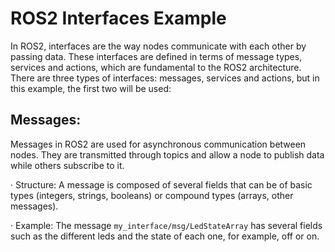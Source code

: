 # ROS2 Interfaces Example

In ROS2, interfaces are the way nodes communicate with each other by passing data. These interfaces are defined in terms of message types, services and actions, which are fundamental to the ROS2 architecture. There are three types of interfaces: messages, services and actions, but in this example, the first two will be used:

## Messages:
Messages in ROS2 are used for asynchronous communication between nodes. They are transmitted through topics and allow a node to publish data while others subscribe to it.

  · Structure: A message is composed of several fields that can be of basic types (integers, strings, booleans) or compound types (arrays, other messages).

  · Example: The message `my_interface/msg/LedStateArray` has several fields such as the different leds and the state of each one, for example, off or on.
